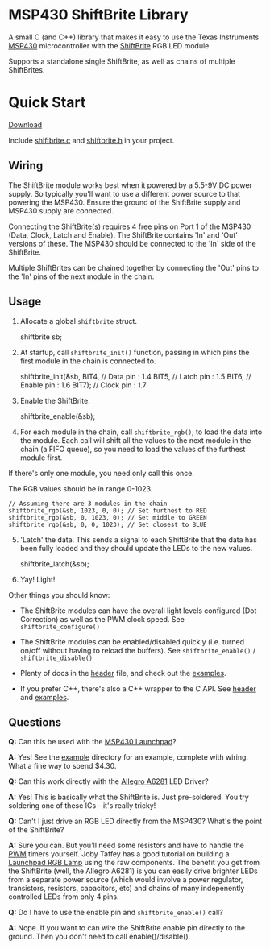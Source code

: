 MSP430 ShiftBrite Library
=========================

A small C (and C++) library that makes it easy to use the Texas Instruments [MSP430](http://www.ti.com/lsds/ti/microcontroller/16-bit_msp430/overview.page)
microcontroller with the
[ShiftBrite](http://docs.macetech.com/doku.php/shiftbrite) RGB LED module.

Supports a standalone single ShiftBrite, as well as chains of
multiple ShiftBrites.

Quick Start
===========

[Download](https://github.com/joewalnes/msp430-shiftbrite/zipball/master)

Include [shiftbrite.c](https://github.com/joewalnes/msp430-shiftbrite/blob/master/shiftbrite.c)
and [shiftbrite.h](https://github.com/joewalnes/msp430-shiftbrite/blob/master/shiftbrite.h) in your project.

Wiring
------

The ShiftBrite module works best when it powered by a 5.5-9V DC
power supply. So typically you'll want to use a different power
source to that powering the MSP430. Ensure the ground of the
ShiftBrite supply and MSP430 supply are connected.

Connecting the ShiftBrite(s) requires 4 free pins on Port 1 of
the MSP430 (Data, Clock, Latch and Enable). The ShiftBrite
contains 'In' and 'Out' versions of these. The MSP430 should
be connected to the 'In' side of the ShiftBrite.

Multiple ShiftBrites can be chained together by connecting the
'Out' pins to the 'In' pins of the next module in the chain.

Usage
-----

1) Allocate a global `shiftbrite` struct.

    shiftbrite sb;

2) At startup, call `shiftbrite_init()` function, passing in which pins the first  module in the chain is connected to.

    shiftbrite_init(&sb,
                    BIT4,  // Data pin   : 1.4
                    BIT5,  // Latch pin  : 1.5
                    BIT6,  // Enable pin : 1.6
                    BIT7); // Clock pin  : 1.7

3) Enable the ShiftBrite:

    shiftbrite_enable(&sb);

4) For each module in the chain, call `shiftbrite_rgb()`, to
load the data into the module. Each call will shift all the
values to the next module in the chain (a FIFO queue), so you
need to load the values of the furthest module first.

If there's only one module, you need only call this once.

The RGB values should be in range 0-1023.

    // Assuming there are 3 modules in the chain
    shiftbrite_rgb(&sb, 1023, 0, 0); // Set furthest to RED
    shiftbrite_rgb(&sb, 0, 1023, 0); // Set middle to GREEN
    shiftbrite_rgb(&sb, 0, 0, 1023); // Set closest to BLUE

5) 'Latch' the data. This sends a signal to each ShiftBrite
that the data has been fully loaded and they should update
the LEDs to the new values.

    shiftbrite_latch(&sb);

6) Yay! Light!

Other things you should know:

*   The ShiftBrite modules can have the overall light levels
    configured (Dot Correction) as well as the PWM clock speed.
    See `shiftbrite_configure()`

*   The ShiftBrite modules can be enabled/disabled quickly
    (i.e. turned on/off without having to reload the buffers).
    See `shiftbrite_enable()` / `shiftbrite_disable()`

*   Plenty of docs in the [header](https://github.com/joewalnes/msp430-shiftbrite/blob/master/shiftbrite.h)
    file, and check out the
    [examples](https://github.com/joewalnes/msp430-shiftbrite/tree/master/example).

*   If you prefer C++, there's also a C++ wrapper to the C API.
    See [header](https://github.com/joewalnes/msp430-shiftbrite/blob/master/shiftbrite.h)
    and [examples](https://github.com/joewalnes/msp430-shiftbrite/tree/master/example/cpp).

Questions
---------

**Q:** Can this be used with the [MSP430
Launchpad](http://ti.com/launchpad)?

**A:** Yes! See the [example](https://github.com/joewalnes/msp430-shiftbrite/tree/master/example)
directory for an example, complete with wiring. What a fine way to spend
$4.30.

**Q:** Can this work directly with the [Allegro
A6281](http://www.allegromicro.com/en/Products/Part_Numbers/6281/) LED
Driver?

**A:** Yes! This is basically what the ShiftBrite is. Just pre-soldered.
You try soldering one of these ICs - it's really tricky!

**Q:** Can't I just drive an RGB LED directly from the MSP430? What's
the point of the ShiftBrite?

**A:** Sure you can. But you'll need some resistors and have to handle
the [PWM](http://en.wikipedia.org/wiki/Pulse-width_modulation) timers 
yourself. Joby Taffey has a good tutorial on building a
[Launchpad RGB Lamp](http://blog.hodgepig.org/2010/09/30/jam-jar-lamp/)
using the raw components. The benefit you get from the ShiftBrite (well,
the Allegro A6281) is you can easily drive brighter LEDs from a separate
power source (which would involve a power regulator, transistors,
resistors, capacitors, etc) and chains of many indepenently controlled
LEDs from only 4 pins.

**Q:** Do I have to use the enable pin and `shiftbrite_enable()` call?

**A:** Nope. If you want to can wire the ShiftBrite enable pin directly
to the ground. Then you don't need to call enable()/disable().
